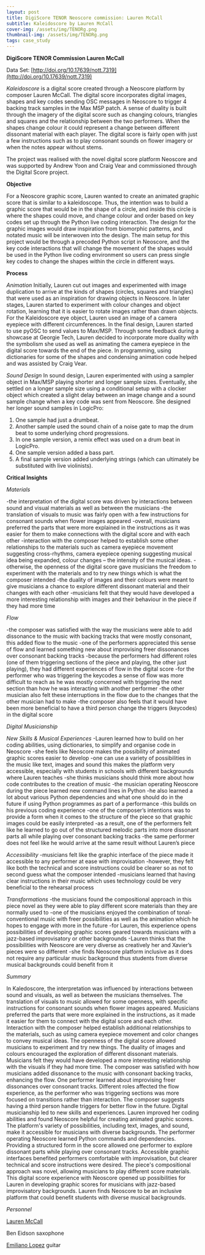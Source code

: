 ```yaml
---
layout: post
title: DigiScore TENOR Neoscore commission: Lauren McCall 
subtitle: Kaleidoscore by Lauren McCall
cover-img: /assets/img/TENORg.png
thumbnail-img: /assets/img/TENORg.png
tags: case_study
---
```


**DigiScore TENOR Commission Lauren McCall**

Data Set: [http://doi.org/10.17639/nott.7319](http://doi.org/10.17639/nott.7319)


_Kaleidoscore_ is a digital score created through a Neoscore platform by composer Lauren McCall. The digital score incorporates digital images, shapes and key codes sending OSC messages in Neoscore to trigger 4 backing track samples in the Max MSP patch. A sense of duality is built through the imagery of the digital score such as changing colours, triangles and squares and the relationship between the two performers. When the shapes change colour it could represent a change between different dissonant material with each player. The digital score is fairly open with just a few instructions such as to play consonant sounds on flower imagery or when the notes appear without stems.

The project was realised with the novel digital score platform Neoscore and was supported by Andrew Yoon and Craig Vear and commissioned through the Digital Score project.

**Objective**

For a Neoscore graphic score, Lauren wanted to create an animated graphic score that is similar to a kaleidoscope. Thus, the intention was to build a graphic score that would be in the shape of a circle, and inside this circle is where the shapes could move, and change colour and order based on key codes set up through the Python live coding interaction. The design for the graphic images would draw inspiration from biomorphic patterns, and notated music will be interwoven into the design. The main setup for this project would be through a precoded Python script in Neoscore, and the key code interactions that will change the movement of the shapes would be used in the Python live coding environment so users can press single key codes to change the shapes within the circle in different ways.

**Process**

*Animation*
Initially, Lauren cut out images and experimented with image duplication to arrive at the kinds of shapes (circles, squares and triangles) that were used as an inspiration for drawing objects in Neoscore. In later stages, Lauren started to experiment with colour changes and object rotation, learning that it is easier to rotate images rather than drawn objects. For the Kaleidoscore eye object, Lauren used an image of a camera eyepiece with different circumferences. In the final design, Lauren started to use pyOSC to send values to Max/MSP. Through some feedback during a showcase at Georgie Tech, Lauren decided to incorporate more duality with the symbolism she used as well as animating the camera eyepiece in the digital score towards the end of the piece. In programming, using dictionaries for some of the shapes and condensing animation code helped and was assisted by Craig Vear. 

*Sound Design*
In sound design, Lauren experimented with using a sampler object in Max/MSP playing shorter and longer sample sizes. Eventually, she settled on a longer sample size using a conditional setup with a clocker object which created a slight delay between an image change and a sound sample change when a key code was sent from Neoscore. She designed her longer sound samples in LogicPro:

1. One sample had just a drumbeat. 
2. Another sample used the sound chain of a noise gate to map the drum beat to some underlying chord progressions. 
3. In one sample version, a remix effect was used on a drum beat in LogicPro. 
4. One sample version added a bass part. 
5. A final sample version added underlying strings (which can ultimately be substituted with live violinists).


**Critical Insights**

*Materials*

-the interpretation of the digital score was driven by interactions between sound and visual materials as well as between the musicians 
-the translation of visuals to music was fairly open with a few instructions for consonant sounds when flower images appeared
-overall, musicians preferred the parts that were more explained in the instructions as it was easier for them to make connections with the digital score and with each other 
-interaction with the composer helped to establish some other relationships to the materials such as camera eyepiece movement suggesting cross-rhythms, camera eyepiece opening suggesting musical idea being expanded, colour changes – the intensity of the musical ideas.
-otherwise, the openness of the digital score gave musicians the freedom to experiment with the materials and to try new things which is what the composer intended
-the duality of images and their colours were meant to give musicians a chance to explore different dissonant material and their changes with each other
-musicians felt that they would have developed a more interesting relationship with images and their behaviour in the piece if they had more time

*Flow*

-the composer was satisfied with the way the musicians were able to add dissonance to the music with backing tracks that were mostly consonant, this added flow to the music
-one of the performers appreciated this sense of flow and learned something new about improvising freer dissonances over consonant backing tracks
-because the performers had different roles (one of them triggering sections of the piece and playing, the other just playing), they had different experiences of flow in the digital score
-for the performer who was triggering the keycodes a sense of flow was more difficult to reach as he was mostly concerned with triggering the next section than how he was interacting with another performer
-the other musician also felt these interruptions in the flow due to the changes that the other musician had to make
-the composer also feels that it would have been more beneficial to have a third person change the triggers (keycodes) in the digital score

*Digital Musicianship*

*New Skills & Musical Experiences*
-Lauren learned how to build on her coding abilities, using dictionaries, to simplify and organise code in Neoscore 
-she feels like Neoscore makes the possibility of animated graphic scores easier to develop
-one can use a variety of possibilities in the music like text, images and sound this makes the platform very accessible, especially with students in schools with different backgrounds where Lauren teaches
-she thinks musicians should think more about how code contributes to the creation of music
-the musician operating Neoscore during the piece learned new command lines in Python 
-he also learned a lot about various Python dependencies and what one should do in the future if using Python programmes as part of a performance
-this builds on his previous coding experience
-one of the composer’s intentions was to provide a form when it comes to the structure of the piece so that graphic images could be easily interpreted
-as a result, one of the performers felt like he learned to go out of the structured melodic parts into more dissonant parts all while playing over consonant backing tracks
-the same performer does not feel like he would arrive at the same result without Lauren’s piece

*Accessibility*
-musicians felt like the graphic interface of the piece made it accessible to any performer at ease with improvisation 
-however, they felt like both the technical and score instructions could be clearer so as not to second guess what the composer intended
-musicians learned that having clear instructions in their music which uses technology could be very beneficial to the rehearsal process

*Transformations*
-the musicians found the compositional approach in this piece novel as they were able to play different score materials than they are normally used to
-one of the musicians enjoyed the combination of tonal-conventional music with freer possibilities as well as the animation which he hopes to engage with more in the future
-for Lauren, this experience opens possibilities of developing graphic scores geared towards musicians with a jazz-based improvisatory or other backgrounds
-Lauren thinks that the possibilities with Neoscore are very diverse as creatively her and Xavier’s pieces were so different 
-she finds Neoscore platform inclusive as it does not require any particular music background thus students from diverse musical backgrounds could benefit from it

*Summary*

In Kaledoscore, the interpretation was influenced by interactions between sound and visuals, as well as between the musicians themselves. The translation of visuals to music allowed for some openness, with specific instructions for consonant sounds when flower images appeared. Musicians preferred the parts that were more explained in the instructions, as it made it easier for them to connect with the digital score and each other. Interaction with the composer helped establish additional relationships to the materials, such as using camera eyepiece movement and color changes to convey musical ideas. The openness of the digital score allowed musicians to experiment and try new things. The duality of images and colours encouraged the exploration of different dissonant materials. Musicians felt they would have developed a more interesting relationship with the visuals if they had more time.
The composer was satisfied with how musicians added dissonance to the music with consonant backing tracks, enhancing the flow. One performer learned about improvising freer dissonances over consonant tracks. Different roles affected the flow experience, as the performer who was triggering sections was more focused on transitions rather than interaction. The composer suggests having a third person handle triggers for better flow in the future. Digital musicianship led to new skills and experiences. Lauren improved her coding abilities and found Neoscore helpful for creating animated graphic scores. The platform's variety of possibilities, including text, images, and sound, make it accessible for musicians with diverse backgrounds. The performer operating Neoscore learned Python commands and dependencies. Providing a structured form in the score allowed one performer to explore dissonant parts while playing over consonant tracks. Accessible graphic interfaces benefited performers comfortable with improvisation, but clearer technical and score instructions were desired. 
The piece's compositional approach was novel, allowing musicians to play different score materials. This digital score experience with Neoscore opened up possibilities for Lauren in developing graphic scores for musicians with jazz-based improvisatory backgrounds. Lauren finds Neoscore to be an inclusive platform that could benefit students with diverse musical backgrounds.

*Personnel*

[Lauren McCall](https://www.laurencmccall.com/) 

Ben Eidson saxophone

[Emiliano Lopez](https://www.instagram.com/emiliano_9409/) guitar
